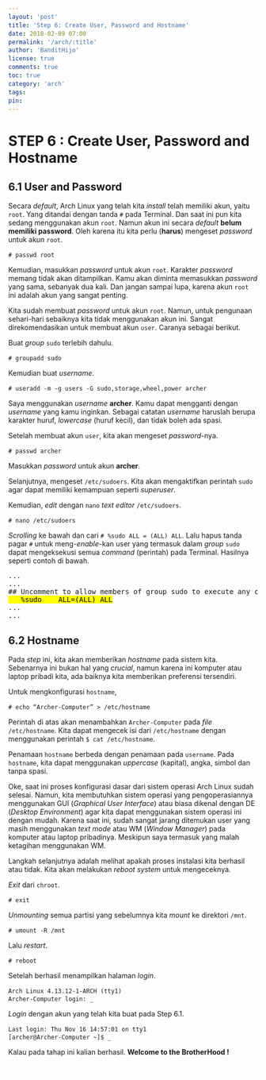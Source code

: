 ```yaml
---
layout: 'post'
title: 'Step 6: Create User, Password and Hostname'
date: 2018-02-09 07:00
permalink: '/arch/:title'
author: 'BanditHijo'
license: true
comments: true
toc: true
category: 'arch'
tags:
pin:
---
```



# STEP 6 : Create User, Password and Hostname

## 6.1 User and Password

Secara _default_, Arch Linux yang telah kita _install_ telah memiliki akun, yaitu `root`. Yang ditandai dengan tanda `#` pada Terminal. Dan saat ini pun kita sedang menggunakan akun `root`. Namun akun ini secara _default_ **belum memiliki password**. Oleh karena itu kita perlu \(**harus**\) mengeset _password_ untuk akun `root`.

```
# passwd root
```

Kemudian, masukkan _password_ untuk akun `root`. Karakter _password_ memang tidak akan ditampilkan. Kamu akan diminta memasukkan _password_ yang sama, sebanyak dua kali. Dan jangan sampai lupa, karena akun `root` ini adalah akun yang sangat penting.

Kita sudah membuat _password_ untuk akun `root`. Namun, untuk pengunaan sehari-hari sebaiknya kita tidak menggunakan akun ini. Sangat direkomendasikan untuk membuat akun `user`. Caranya sebagai berikut.

Buat _group_ `sudo` terlebih dahulu.

```
# groupadd sudo
```

Kemudian buat _username_.

```
# useradd -m -g users -G sudo,storage,wheel,power archer
```

Saya menggunakan _username_ **archer**. Kamu dapat mengganti dengan _username_ yang kamu inginkan. Sebagai catatan _username_ haruslah berupa karakter huruf, _lowercase_ \(huruf kecil\), dan tidak boleh ada spasi.

Setelah membuat akun `user`, kita akan mengeset _password_-nya.

```
# passwd archer
```

Masukkan _password_ untuk akun **archer**.

Selanjutnya, mengeset `/etc/sudoers`. Kita akan mengaktifkan perintah `sudo` agar dapat memiliki kemampuan seperti _superuser_.

Kemudian, _edit_ dengan `nano` _text editor_ `/etc/sudoers`.

```
# nano /etc/sudoers
```

_Scrolling_ ke bawah dan cari `# %sudo ALL = (ALL) ALL`. Lalu hapus tanda pagar `#` untuk meng-_enable_-kan user yang termasuk dalam _group_ `sudo` dapat mengeksekusi semua _command_ \(perintah\) pada Terminal. Hasilnya seperti contoh di bawah.

<pre>
...
...
## Uncomment to allow members of group sudo to execute any command
<mark>   %sudo    ALL=(ALL) ALL</mark>
...
...
</pre>

## 6.2 Hostname

Pada _step_ ini, kita akan memberikan _hostname_ pada sistem kita. Sebenarnya ini bukan hal yang _crucial_, namun karena ini komputer atau laptop pribadi kita, ada baiknya kita memberikan preferensi tersendiri.

Untuk mengkonfigurasi `hostname`,

```
# echo “Archer-Computer” > /etc/hostname
```

Perintah di atas akan menambahkan `Archer-Computer` pada _file_ `/etc/hostname`. Kita dapat mengecek isi dari `/etc/hostname` dengan menggunakan perintah `$ cat /etc/hostname`.

Penamaan `hostname` berbeda dengan penamaan pada `username`. Pada `hostname`, kita dapat menggunakan _uppercase_ \(kapital\), angka, simbol dan tanpa spasi.

Oke, saat ini proses konfigurasi dasar dari sistem operasi Arch Linux sudah selesai. Namun, kita membutuhkan sistem operasi yang pengoperasiannya menggunakan GUI \(_Graphical User Interface_\) atau biasa dikenal dengan DE \(_Desktop Environment_\) agar kita dapat menggunakan sistem operasi ini dengan mudah. Karena saat ini, sudah sangat jarang ditemukan user yang masih menggunakan _text mode_ atau WM \(_Window Manager_\) pada komputer atau laptop pribadinya. Meskipun saya termasuk yang malah ketagihan menggunakan WM.

Langkah selanjutnya adalah melihat apakah proses instalasi kita berhasil atau tidak. Kita akan melakukan _reboot system_ untuk mengeceknya.

_Exit_ dari `chroot`.

```
# exit
```

_Unmounting_ semua partisi yang sebelumnya kita _mount_ ke direktori `/mnt`.

```
# umount -R /mnt
```

Lalu _restart_.

```
# reboot
```

Setelah berhasil menampilkan halaman _login_.

```
Arch Linux 4.13.12-1-ARCH (tty1)
Archer-Computer login: _
```

_Login_ dengan akun yang telah kita buat pada Step 6.1.

```
Last login: Thu Nov 16 14:57:01 on tty1
[archer@Archer-Computer ~]$ _
```

Kalau pada tahap ini kalian berhasil. **Welcome to the BrotherHood !**


<!-- NEXT PREV BUTTON -->
<div class="post-nav">
<a class="btn-blue-l" href="/arch/step-5-set-language-and-time-zone"><img style="width:20px;" src="/assets/img/logo/logo_ap.png"></a>
<a class="btn-blue-c" href="/arch/"><img style="width:20px;" src="/assets/img/logo/logo_menu.png"></a>
<a class="btn-blue-r" href="/arch/step-7-install-gnome-and-complete-installation"><img style="width:20px;" src="/assets/img/logo/logo_an.png"></a>
</div>
